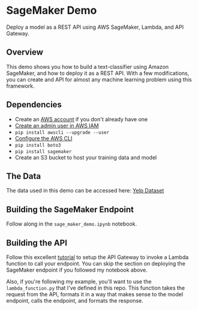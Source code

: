 # SageMaker Demo
Deploy a model as a REST API using AWS SageMaker, Lambda, and API Gateway.

## Overview
This demo shows you how to build a text-classifier using Amazon SageMaker, and how to deploy it as a REST API. With a few modifications, you can create and API for almost any machine learning problem using this framework.

## Dependencies
* Create an [AWS account](https://aws.amazon.com) if you don't already have one
* [Create an admin user in AWS IAM](https://docs.aws.amazon.com/IAM/latest/UserGuide/getting-started_create-admin-group.html)
* ``pip install awscli --upgrade --user``
* [Configure the AWS CLI](https://docs.aws.amazon.com/cli/latest/userguide/cli-chap-configure.html#cli-quick-configuration)
* ``pip install boto3``
* ``pip install sagemaker``
* Create an S3 bucket to host your training data and model

## The Data
The data used in this demo can be accessed here: [Yelp Dataset](https://www.yelp.com/dataset/challenge)


## Building the SageMaker Endpoint
Follow along in the ``sage_maker_demo.ipynb`` notebook.

## Building the API
Follow this excellent [tutorial](https://aws.amazon.com/blogs/machine-learning/call-an-amazon-sagemaker-model-endpoint-using-amazon-api-gateway-and-aws-lambda/) to setup the API Gateway to invoke a Lambda function to call your endpoint. You can skip the section on deploying the SageMaker endpoint if you followed my notebook above.

Also, if you're following my example, you'll want to use the ``lambda_function.py`` that I've defined in this repo. This function takes the request from the API, formats it in a way that makes sense to the model endpoint, calls the endpoint, and formats the response.
